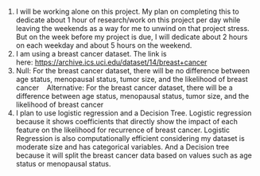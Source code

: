 1. I will be working alone on this project. My plan on completing this to dedicate about 1 hour of research/work on this project per day while leaving the weekends as a way for me to unwind on that project stress. But on the week before my project is due, I will dedicate about 2 hours on each weekday and about 5 hours on the weekend.
2. I am using a breast cancer dataset. The link is here: https://archive.ics.uci.edu/dataset/14/breast+cancer
3. Null: For the breast cancer dataset, there will be no difference between age status, menopausal status, tumor size, and the likelihood of breast cancer
   Alternative: For the breast cancer dataset, there will be a difference between age status, menopausal status, tumor size, and the likelihood of breast cancer
4. I plan to use logistic regression and a Decision Tree. Logistic regression because it shows coefficients that directly show the impact of each feature on the likelihood for recurrence of breast cancer. Logistic Regression is also computationally efficient considering my dataset is moderate size and has categorical variables. And a Decision tree because it will split the breast cancer data based on values such as age status or menopausal status.
